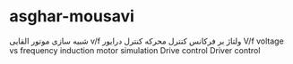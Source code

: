 # asghar-mousavi
شبیه سازی موتور القایی  v/f ولتاژ بر فرکانس
کنترل محرکه
کنترل درایور
V/f voltage vs frequency induction motor simulation
Drive control
Driver control
